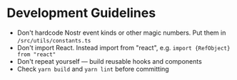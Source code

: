 # Development Guidelines

- Don't hardcode Nostr event kinds or other magic numbers. Put them in `/src/utils/constants.ts`
- Don't import React. Instead import from "react", e.g. `import {RefObject} from "react"`
- Don't repeat yourself — build reusable hooks and components
- Check `yarn build` and `yarn lint` before committing